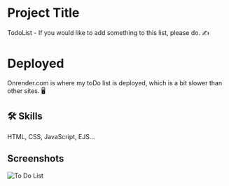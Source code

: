 
# Project Title

TodoList - If you would like to add something to this list, please do. :writing_hand:

# Deployed
Onrender.com is where my toDo list is deployed, which is a bit slower than other sites. :desktop_computer:

## 🛠 Skills
HTML, CSS, JavaScript, EJS...


## Screenshots

![To Do List](https://github.com/BircanAli/todolist-completed/assets/105841521/95408c1b-1c74-43e4-9df3-63493c7f2531)
